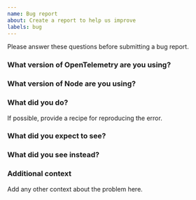 ```yaml
---
name: Bug report
about: Create a report to help us improve
labels: bug
---
```


Please answer these questions before submitting a bug report.

### What version of OpenTelemetry are you using?

### What version of Node are you using?

### What did you do?

If possible, provide a recipe for reproducing the error.

### What did you expect to see?

### What did you see instead?

### Additional context

Add any other context about the problem here.

